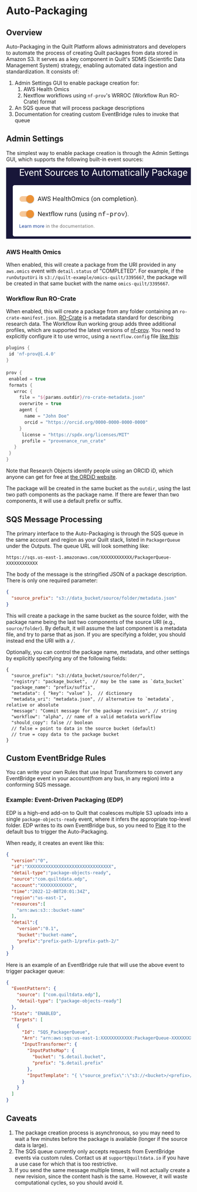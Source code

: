 # Auto-Packaging

## Overview

Auto-Packaging in the Quilt Platform allows administrators and
developers to automate the process of creating Quilt packages from data stored
in Amazon S3. It serves as a key component in Quilt's SDMS (Scientific Data
Management System) strategy, enabling automated data ingestion and
standardization. It consists of:

1. Admin Settings GUI to enable package creation for:
   1. AWS Health Omics
   2. Nextflow workflows using  `nf-prov`'s WRROC (Workflow Run RO-Crate) format
2. An SQS queue that will process package descriptions
3. Documentation for creating custom EventBridge rules to invoke that queue

## Admin Settings

The simplest way to enable package creation is through the Admin Settings GUI,
which supports the following built-in event sources:

![Admin Settings](../imgs/package-admin-gui.png)

### AWS Health Omics

When enabled, this will create a package from the URI provided in any
`aws.omics` event with `detail.status` of "COMPLETED".  For example, if the
`runOutputUri` is `s3://quilt-example/omics-quilt/3395667`, the package will be
created in that same bucket with the name `omics-quilt/3395667`.

### Workflow Run RO-Crate

When enabled, this will create a package from any folder containing an
`ro-crate-manifest.json`. [RO-Crate](https://www.researchobject.org/ro-crate/)
is a metadata standard for describing research data.  The Workflow Run working
group adds three additional profiles, which are supported the latest versions of
[nf-prov](https://github.com/nextflow-io/nf-prov). You need to explicitly
configure it to use wrroc, using a `nextflow.config` file [like this](https://github.com/famosab/wrrocmetatest):

```groovy
plugins {
 id 'nf-prov@1.4.0'
}

prov {
 enabled = true
 formats {
   wrroc {
     file = "${params.outdir}/ro-crate-metadata.json"
     overwrite = true
     agent {
       name = "John Doe"
       orcid = "https://orcid.org/0000-0000-0000-0000"
     }
      license = "https://spdx.org/licenses/MIT"
      profile = "provenance_run_crate"
   }
 }
}
```

Note that Research Objects identify people using an ORCID iD, which anyone can
get for free at [the ORDiD website](https://orcid.org/).

The package will be created in the same bucket as the `outdir`, using the
last two path components as the package name. If there are fewer than two
components, it will use a default prefix or suffix.

## SQS Message Processing

The primary interface to the Auto-Packaging is through the
SQS queue in the same account and region as your Quilt stack,
listed in `PackagerQueue` under the Outputs. The queue URL will look something like:

```url
https://sqs.us-east-1.amazonaws.com/XXXXXXXXXXXX/PackagerQueue-XXXXXXXXXXXX
```

The body of the message is the stringified JSON of a package description.
There is only one required parameter:

```json
{
  "source_prefix": "s3://data_bucket/source/folder/metadata.json"
}
```

This will create a package in the same bucket as the source folder, with the
package name being the last two components of the source URI (e.g., `source/folder`).
By default, it will assume the last component is a metadata file, and
try to parse that as json.
If you are specifying a folder, you should instead end the URI with a `/`.

Optionally, you can control the package name, metadata, and other settings by
explicitly specifying any of the following fields:

```jsonc
{
  "source_prefix": "s3://data_bucket/source/folder/",
  "registry": "package_bucket",  // may be the same as `data_bucket`
  "package_name": "prefix/suffix",
  "metadata": { "key": "value" },  // dictionary
  "metadata_uri": "metadata.json", // alternative to `metadata`, relative or absolute
  "message": "Commit message for the package revision", // string
  "workflow": "alpha", // name of a valid metadata workflow
  "should_copy": false // boolean
  // false = point to data in the source bucket (default)
  // true = copy data to the package bucket
}
```

## Custom EventBridge Rules

You can write your own Rules that use Input Transformers to convert any
EventBridge event in your account(from any bus, in any region) into a
conforming SQS message.

### Example: Event-Driven Packaging (EDP)

EDP is a high-end add-on to Quilt that coalesces multiple S3 uploads into a
single `package-objects-ready` event, where it infers the appropriate top-level
folder.  EDP writes to its own EventBridge bus, so you need to
[Pipe](https://docs.aws.amazon.com/eventbridge/latest/userguide/eb-pipes.html)
it to the default bus to trigger the Auto-Packaging.

When ready, it creates an event like this:

```json
{
  "version":"0",
  "id":"XXXXXXXXXXXXXXXXXXXXXXXXXXXXXXXX",
  "detail-type":"package-objects-ready",
  "source":"com.quiltdata.edp",
  "account":"XXXXXXXXXXXX",
  "time":"2022-12-08T20:01:34Z",
  "region":"us-east-1",
  "resources":[
    "arn:aws:s3:::bucket-name"
  ],
  "detail":{
    "version":"0.1",
    "bucket":"bucket-name",
    "prefix":"prefix-path-1/prefix-path-2/"
  }
}
```

Here is an example of an EventBridge rule that will use the above event
to trigger packager queue:

```json
{
  "EventPattern": {
    "source": ["com.quiltdata.edp"],
    "detail-type": ["package-objects-ready"]
  },
  "State": "ENABLED",
  "Targets": [
    {
      "Id": "SQS_PackagerQueue",
      "Arn": "arn:aws:sqs:us-east-1:XXXXXXXXXXXX:PackagerQueue-XXXXXXXXXXXX",
      "InputTransformer": {
        "InputPathsMap": {
          "bucket": "$.detail.bucket",
          "prefix": "$.detail.prefix"
        },
        "InputTemplate": "{ \"source_prefix\":\"s3://<bucket>/<prefix>/\" }"
      }
    }
  ]
}
```

## Caveats

1. The package creation process is asynchronous, so you may need to wait a few
   minutes before the package is available (longer if the source data is large).
2. The SQS queue currently only accepts requests from EventBridge events via
   custom rules.  Contact us at `support@quiltdata.io` if you have a use case
   for which that is too restrictive.
3. If you send the same message multiple times, it will not actually create a
   new revision, since the content hash is the same.  However, it will waste
   computational cycles, so you should avoid it.

